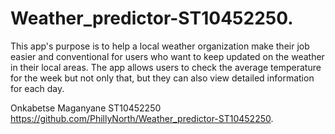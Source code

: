 # Weather_predictor-ST10452250.
This app's purpose is to help a local weather organization make their job easier and conventional for users who want to keep updated on the weather in their local areas. The app allows users to check the average temperature for the week but not only that, but they can also view detailed information for each day. 

Onkabetse Maganyane
ST10452250
https://github.com/PhillyNorth/Weather_predictor-ST10452250.
